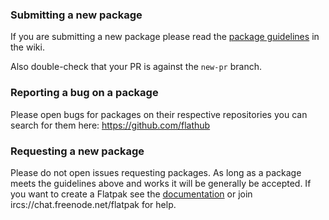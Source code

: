 ### Submitting a new package

If you are submitting a new package please read the [package guidelines](https://github.com/flathub/flathub/wiki/Package-Guidelines) in the wiki.

Also double-check that your PR is against the `new-pr` branch.

### Reporting a bug on a package

Please open bugs for packages on their respective repositories you can search for them here: https://github.com/flathub

### Requesting a new package

Please do not open issues requesting packages. As long as a package meets the guidelines above and works it will be
generally be accepted. If you want to create a Flatpak see the [documentation](https://flatpak.readthedocs.io/en/latest/)
or join ircs://chat.freenode.net/flatpak for help.
